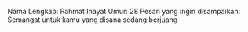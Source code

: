 Nama Lengkap: Rahmat Inayat
Umur: 28
Pesan yang ingin disampaikan: Semangat untuk kamu yang disana sedang berjuang

